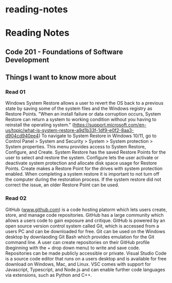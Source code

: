 # reading-notes
# Reading Notes

## Code 201 - Foundations of Software Development

## Things I want to know more about

### Read 01
Windows System Restore allows a user to revert the OS back to a previous state by saving some of the system files and the Windows registry as Restore Points. 
"When an install failure or data corruption occurs, System Restore can return a system to working condition without you having to reinstall the operating system." (https://support.microsoft.com/en-us/topic/what-is-system-restore-a9d1b33f-1df9-e0f2-8aa3-d904cd940ee4)
To navigate to System Restore in Windows 10/11, go to Control Panel > System and Security > System > System protection > System properties. This menu provides access to System Restore, Configure, and Create. System Restore has the saved Restore Points for the user to select and restore the system. Configure lets the user activate or deactivate system protection and allocate disk space usage for Restore Points. Create makes a Restore Point for the drives with system protection enabled.
When completing a system restore it is important to not turn off the computer during the restoration process. If the system restore did not correct the issue, an older Restore Point can be used. 

### Read 02
GitHub (www.github.com) is a code hosting platorm which lets users create, store, and manage code repositories. GitHub has a large community which allows a users code to gain exposure and critique. GitHub is powered by an open source version control system called Git, which is accessed from a users PC and can be downloaded for free. Git can be used on the Windows desktop by downlaoding Git Bash which provides emulation for the Git command line. A user can create repositories on their GitHub profile (beginning with the + drop down menu) to write and save code. Repositories can be made publicly accessible or private. 
Visual Studio Code is a source code editor that runs on a users desktop and is available for free download on Windows, Mac, and Linux. VSC comes with support for Javascript, Typescript, and Node.js and can enable further code languages via extensions, such as Python and C++. 
